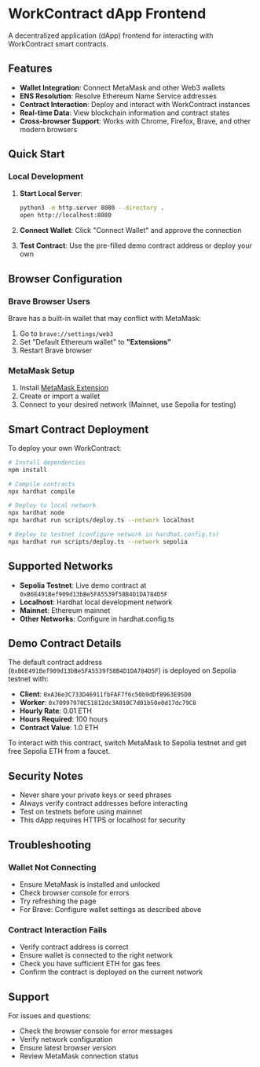 # WorkContract dApp Frontend

A decentralized application (dApp) frontend for interacting with WorkContract smart contracts.

## Features

- **Wallet Integration**: Connect MetaMask and other Web3 wallets
- **ENS Resolution**: Resolve Ethereum Name Service addresses
- **Contract Interaction**: Deploy and interact with WorkContract instances
- **Real-time Data**: View blockchain information and contract states
- **Cross-browser Support**: Works with Chrome, Firefox, Brave, and other modern browsers

## Quick Start

### Local Development

1. **Start Local Server**:
   ```bash
   python3 -m http.server 8080 --directory .
   open http://localhost:8080
   ```

2. **Connect Wallet**: Click "Connect Wallet" and approve the connection

3. **Test Contract**: Use the pre-filled demo contract address or deploy your own

## Browser Configuration

### Brave Browser Users

Brave has a built-in wallet that may conflict with MetaMask:

1. Go to `brave://settings/web3`
2. Set "Default Ethereum wallet" to **"Extensions"**
3. Restart Brave browser

### MetaMask Setup

1. Install [MetaMask Extension](https://metamask.io/download/)
2. Create or import a wallet
3. Connect to your desired network (Mainnet, use Sepolia for testing)

## Smart Contract Deployment

To deploy your own WorkContract:

```bash
# Install dependencies
npm install

# Compile contracts
npx hardhat compile

# Deploy to local network
npx hardhat node
npx hardhat run scripts/deploy.ts --network localhost

# Deploy to testnet (configure network in hardhat.config.ts)
npx hardhat run scripts/deploy.ts --network sepolia
```

## Supported Networks

- **Sepolia Testnet**: Live demo contract at `0xB6E491Bef909d13bBe5FA5539f58B4D1DA784D5F`
- **Localhost**: Hardhat local development network
- **Mainnet**: Ethereum mainnet
- **Other Networks**: Configure in hardhat.config.ts

## Demo Contract Details

The default contract address (`0xB6E491Bef909d13bBe5FA5539f58B4D1DA784D5F`) is deployed on Sepolia testnet with:
- **Client**: `0xA36e3C733D46911fbFAF7f6c50b9dDf8963E95D0`
- **Worker**: `0x70997970C51812dc3A010C7d01b50e0d17dc79C8`
- **Hourly Rate**: 0.01 ETH
- **Hours Required**: 100 hours
- **Contract Value**: 1.0 ETH

To interact with this contract, switch MetaMask to Sepolia testnet and get free Sepolia ETH from a faucet.

## Security Notes

- Never share your private keys or seed phrases
- Always verify contract addresses before interacting
- Test on testnets before using mainnet
- This dApp requires HTTPS or localhost for security

## Troubleshooting

### Wallet Not Connecting
- Ensure MetaMask is installed and unlocked
- Check browser console for errors
- Try refreshing the page
- For Brave: Configure wallet settings as described above

### Contract Interaction Fails
- Verify contract address is correct
- Ensure wallet is connected to the right network
- Check you have sufficient ETH for gas fees
- Confirm the contract is deployed on the current network

## Support

For issues and questions:
- Check the browser console for error messages
- Verify network configuration
- Ensure latest browser version
- Review MetaMask connection status 